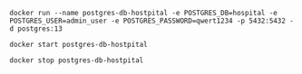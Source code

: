 ```shell
docker run --name postgres-db-hostpital -e POSTGRES_DB=hospital -e POSTGRES_USER=admin_user -e POSTGRES_PASSWORD=qwert1234 -p 5432:5432 -d postgres:13
```

```shell
docker start postgres-db-hostpital
```

```shell
docker stop postgres-db-hostpital
```

